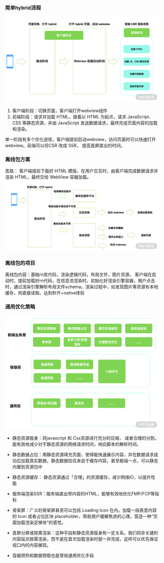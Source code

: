 ### 简单hybrid流程
![image](https://github.com/zhangcaiqian/algorithm-practice/blob/master/Assets/hybrid.png)

1. 客户端阶段：切换页面，客户端打开webview组件
2. 前端阶段：请求并加载 HTML，接着以 HTML 为起点，请求 JavaScript、CSS 等静态资源，并由 JavaScript 发送数据请求，最终完成页面内容的加载和渲染。

单一阶段有多个优化途径，客户端提前启动webview，访问页面时可以快速打开webview。前端可以将CSR 改成 SSR， 提高首屏直出的时间。

### 离线包方案
思路： 客户端提前下载好 HTML 模版，在用户交互时，由客户端完成数据请求并渲染 HTML，最终交给 WebView 容器加载。
![image](https://github.com/zhangcaiqian/algorithm-practice/blob/master/Assets/%E7%A6%BB%E7%BA%BF%E5%8C%85.png)

### 离线包的项目
离线包内容：基础rn库代码，渲染逻辑代码，布局文件，图片资源。
客户端在启动时，提前加载好rn代码，在信息流渲染时，初始化好渲染引擎容器，用户点击时，通过渲染引擎解析布局文件schema。渲染过程中，如发现图片等资源有本地缓存，则直接读取。达到秒开+native体验


### 通用优化策略
![image](https://github.com/zhangcaiqian/algorithm-practice/blob/master/Assets/优化.png)
* 静态资源瘦身：将javascript 和 Css资源进行充分的压缩， 或者合理的分割，能有效地减少对于静态资源的网络请求时间，响应脚本的解析时间。

* 静态数据占位：用静态资源填充页面，使得能快速展示内容，并在数据请求成功后加载真实数据，静态数据往往来自于缓存内容，甚至极端一点，可以静态内置到资源包中

* 静态资源缓存： 静态资源通过「合理」的资源缓存，减少网络IO，以提升性能

* 服务端渲染SSR：服务端直出带内容的HTML，能够有效地优化FMP/FCP等指标

* 骨架屏：广义的骨架屏甚至可以包括 Loading Icon 在内，加载一段表意内容的 Icon 或者占位区块 placeholder，帮助用户缓解焦虑的心理，营造一种“页面加载渲染足够快”的感觉。

* 首屏分屏或按需渲染：这种手段和静态资源瘦身有一定关系。我们将非关键的内容延迟按需渲染，而不是在首次加载渲染时就一并完成，这样可以优先保证视口内的内容展现。

* 容器预热和数据预取也是常规通用优化手段
